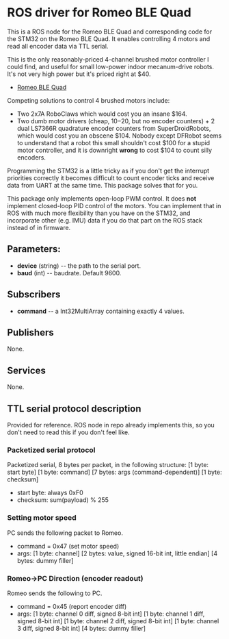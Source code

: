 # ROS driver for Romeo BLE Quad

This is a ROS node for the Romeo BLE Quad and corresponding code for the STM32 on the Romeo BLE Quad.
It enables controlling 4 motors and read all encoder data via TTL serial.

This is the only reasonably-priced 4-channel brushed motor controller I could find, and useful for small low-power indoor mecanum-drive robots. It's not very high power but it's priced right at $40. 
* [Romeo BLE Quad](https://www.dfrobot.com/product-1563.html)

Competing solutions to control 4 brushed motors include:
* Two 2x7A RoboClaws which would cost you an insane $164.
* Two dumb motor drivers (cheap, $10-$20, but no encoder counters) + 2 dual LS7366R quadrature encoder counters from SuperDroidRobots, which would cost you an obscene $104.
Nobody except DFRobot seems to understand that a robot this small shouldn't cost $100 for a stupid motor controller, and it is downright **wrong** to cost $104 to count silly encoders.

Programming the STM32 is a little tricky as if you don't get the interrupt priorities correctly it becomes difficult to count encoder ticks and receive data from UART at the same time. This package solves that for you.

This package only implements open-loop PWM control. It does **not** implement closed-loop PID control of the motors. You can implement that in ROS with much more flexibility than you have on the STM32, and incorporate other (e.g. IMU) data if you do that part on the ROS stack instead of in firmware.

## Parameters:

* **device** (string) -- the path to the serial port.
* **baud** (int) -- baudrate. Default 9600.

## Subscribers
* **command** -- a Int32MultiArray containing exactly 4 values.

## Publishers
None.

## Services
None.

## TTL serial protocol description
Provided for reference. ROS node in repo already implements this, so you don't need to read this if you don't feel like.

### Packetized serial protocol
Packetized serial, 8 bytes per packet, in the following structure:
[1 byte: start byte] [1 byte: command] [7 bytes: args (command-dependent)] [1 byte: checksum]
* start byte: always 0xF0
* checksum: sum(payload) % 255

### Setting motor speed
PC sends the following packet to Romeo.
* command = 0x47 (set motor speed)
* args: [1 byte: channel] [2 bytes: value, signed 16-bit int, little endian] [4 bytes: dummy filler]

### Romeo->PC Direction (encoder readout)
Romeo sends the following to PC.
* command = 0x45 (report encoder diff)
* args: [1 byte: channel 0 diff, signed 8-bit int] [1 byte: channel 1 diff, signed 8-bit int] [1 byte: channel 2 diff, signed 8-bit int] [1 byte: channel 3 diff, signed 8-bit int] [4 bytes: dummy filler]
